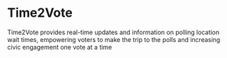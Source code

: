 # Time2Vote

Time2Vote provides real-time updates and information on polling location wait times, empowering voters to make the trip to the polls and increasing civic engagement one vote at a time
